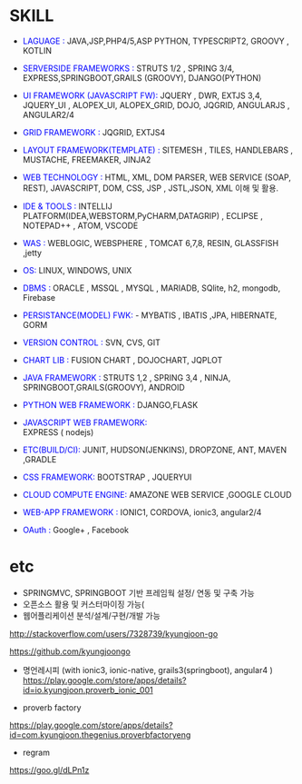 
# SKILL 


- <font color='blue'> LAGUAGE :  </font> JAVA,JSP,PHP4/5,ASP PYTHON, TYPESCRIPT2, GROOVY , KOTLIN
- <font color='blue'> SERVERSIDE FRAMEWORKS :</font> STRUTS 1/2 , SPRING 3/4, EXPRESS,SPRINGBOOT,GRAILS (GROOVY), DJANGO(PYTHON)
- <font color='blue'> UI FRAMEWORK (JAVASCRIPT FW):</font> JQUERY , DWR, EXTJS 3,4, JQUERY_UI , ALOPEX_UI, ALOPEX_GRID, DOJO, JQGRID, ANGULARJS , ANGULAR2/4
- <font color='blue'> GRID FRAMEWORK :</font>  JQGRID, EXTJS4
- <font color='blue'> LAYOUT FRAMEWORK(TEMPLATE) :</font>  SITEMESH , TILES, HANDLEBARS , MUSTACHE, FREEMAKER, JINJA2
- <font color='blue'> WEB TECHNOLOGY :</font>  HTML, XML, DOM PARSER,  WEB SERVICE (SOAP, REST), JAVASCRIPT, DOM, CSS, JSP , JSTL,JSON, XML  이해 및 활용.
- <font color='blue'> IDE & TOOLS :</font> INTELLIJ PLATFORM(IDEA,WEBSTORM,PyCHARM,DATAGRIP) , ECLIPSE , NOTEPAD++ , ATOM, VSCODE
- <font color='blue'> WAS :</font>  WEBLOGIC, WEBSPHERE , TOMCAT 6,7,8, RESIN, GLASSFISH ,jetty
- <font color='blue'> OS:</font>  LINUX, WINDOWS, UNIX
- <font color='blue'> DBMS :</font>  ORACLE , MSSQL , MYSQL , MARIADB, SQlite, h2, mongodb, Firebase
- <font color='blue'> PERSISTANCE(MODEL) FWK: </font> -
MYBATIS , IBATIS ,JPA, HIBERNATE, GORM 
- <font color='blue'> VERSION CONTROL :</font>
  SVN, CVS, GIT
- <font color='blue'> CHART LIB :</font> 
  FUSION CHART , DOJOCHART, JQPLOT
- <font color='blue'> JAVA FRAMEWORK :</font> 
  STRUTS 1,2 , SPRING 3,4 , NINJA, SPRINGBOOT,GRAILS(GROOVY), ANDROID
- <font color='blue'> PYTHON WEB FRAMEWORK : </font> 
  DJANGO,FLASK
- <font color='blue'> JAVASCRIPT WEB FRAMEWORK: </font>  
  EXPRESS ( nodejs)
- <font color='blue'> ETC(BUILD/CI): </font> 
  JUNIT, HUDSON(JENKINS), DROPZONE, ANT, MAVEN ,GRADLE
- <font color='blue'> CSS FRAMEWORK: </font> 
  BOOTSTRAP , JQUERYUI
- <font color='blue'> CLOUD COMPUTE ENGINE: </font> 
  AMAZONE WEB SERVICE ,GOOGLE CLOUD
- <font color='blue'> WEB-APP FRAMEWORK :</font> 
  IONIC1, CORDOVA, ionic3, angular2/4
  
 - <font color='blue'> OAuth :</font> 
  Google+ , Facebook

# etc

- SPRINGMVC, SPRINGBOOT 기반 프레임웍 설정/ 연동 및 구축 가능
- 오픈소스 활용 및 커스터마이징 가능(
- 웹어플리케이션 분석/설계/구현/개발 가능

<http://stackoverflow.com/users/7328739/kyungjoon-go>

<https://github.com/kyungjoongo>

- 명언레시피 (with ionic3, ionic-native, grails3(springboot), angular4 ) 
<https://play.google.com/store/apps/details?id=io.kyungjoon.proverb_ionic_001>



- proverb factory

<https://play.google.com/store/apps/details?id=com.kyungjoon.thegenius.proverbfactoryeng>


- regram

<https://goo.gl/dLPn1z>


